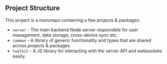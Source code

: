 ## Project Structure
This project is a monorepo containing a few projects & packages:
- `server` - The main backend Node server responsible for user management, data storage, cross-device sync etc.
- `common` - A library of generic functionality and types that are shared across projects & packages.
- `toolkit` - A JS library for interacting with the server API and websockets easily.
